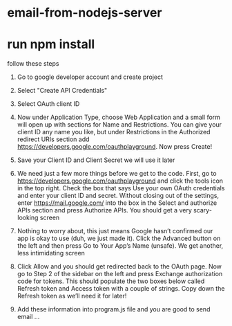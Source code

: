 # email-from-nodejs-server
# run npm install 

follow these steps

1) Go to google developer account and create project 

2) Select "Create API Credentials"

3) Select OAuth client ID

4) Now under Application Type, choose Web Application and a small form will open up with sections for Name and Restrictions. You can give    your client ID any name you like, but under Restrictions in the Authorized redirect URIs section add                                      https://developers.google.com/oauthplayground. Now press Create!   

5) Save your Client ID and Client Secret we will use it later

6) We need just a few more things before we get to the code. First, go to https://developers.google.com/oauthplayground and click the        tools icon in the top right. Check the box that says Use your own OAuth credentials and enter your client ID and secret. Without          closing out of the settings, enter https://mail.google.com/ into the box in the Select and authorize APIs section and press Authorize      APIs. You should get a very scary-looking screen 

7) Nothing to worry about, this just means Google hasn’t confirmed our app is okay to use (duh, we just made it). Click the Advanced          button on the left and then press Go to Your App’s Name (unsafe). We get another, less intimidating screen

8) Click Allow and you should get redirected back to the OAuth page. Now go to Step 2 of the sidebar on the left and press Exchange          authorization code for tokens.
   This should populate the two boxes below called Refresh token and Access token with a couple of strings. Copy down the Refresh token as    we’ll need it for later!

9) Add these information into program.js file and you are good to send email ... 
